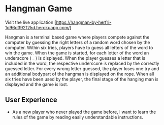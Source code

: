 # Hangman Game

Visit the live application [https://hangman-by-herfri-1d96d392125d.herokuapp.com/]

Hangman is a terminal based game where players compete against the computer by guessing the right letters of a random word chosen by the computer. Within six tries, players have to guess all letters of the word to win the game. When the game is started, for each letter of the word an underscore ( _ ) is displayed. When the player guesses a letter that is included in the word, the respective underscore is replaced by the correctly guessed letter. For every wrong letter guessed, the player loses one try and an additional bodypart of the hangman is displayed on the rope. When all six tries have been used by the player, the final stage of the hanging man is displayed and the game is lost.

## User Experience
* As a new player who never played the game before, I want to learn the rules of the game by reading easily understandable instructions.
